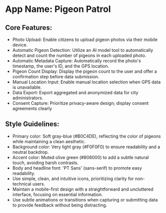 # **App Name**: Pigeon Patrol

## Core Features:

- Photo Upload: Enable citizens to upload pigeon photos via their mobile device.
- Automatic Pigeon Detection: Utilize an AI model tool to automatically detect and count the number of pigeons in each uploaded photo.
- Automatic Metadata Capture: Automatically record the photo's timestamp, the user's ID, and the GPS location.
- Pigeon Count Display: Display the pigeon count to the user and offer a confirmation step before data submission.
- Manual Location Input: Enable manual location selection when GPS data is unavailable.
- Data Export: Export aggregated and anonymized data for city administrators.
- Consent Capture: Prioritize privacy-aware design; display consent agreements clearly

## Style Guidelines:

- Primary color: Soft gray-blue (#B0C4DE), reflecting the color of pigeons while maintaining a clean aesthetic.
- Background color: Very light gray (#F0F0F0) to ensure readability and a neutral backdrop.
- Accent color: Muted olive green (#808000) to add a subtle natural touch, avoiding harsh contrasts.
- Body and headline font: 'PT Sans' (sans-serif) to promote easy readability.
- Use simple, clean, and intuitive icons, prioritizing clarity for non-technical users.
- Maintain a mobile-first design with a straightforward and uncluttered interface, focusing on essential information.
- Use subtle animations or transitions when capturing or submitting data to provide feedback without being distracting.